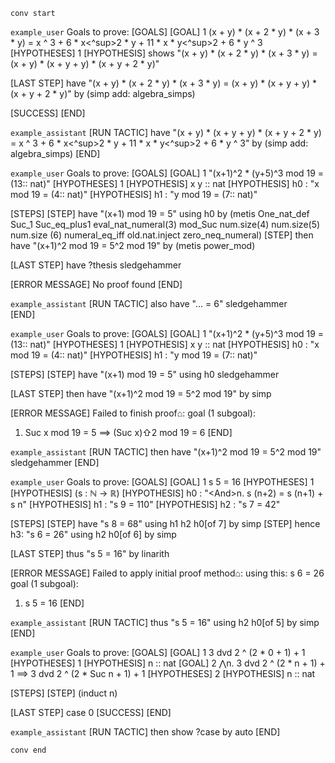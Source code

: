 `conv start`

`example_user`
Goals to prove: 
[GOALS] 
[GOAL] 1 (x + y) * (x + 2 * y) * (x + 3 * y) = x ^ 3 + 6 * x<^sup>2 * y + 11 * x * y<^sup>2 + 6 * y ^ 3 
[HYPOTHESES] 1 
[HYPOTHESIS] shows "(x + y) * (x + 2 * y) * (x + 3 * y) = (x + y) * (x + y + y) * (x + y + 2 * y)" 

[LAST STEP] have "(x + y) * (x + 2 * y) * (x + 3 * y) = (x + y) * (x + y + y) * (x + y + 2 * y)" by (simp add: algebra_simps)

[SUCCESS] 
[END]

`example_assistant` 
[RUN TACTIC]
have "(x + y) * (x + y + y) * (x + y + 2 * y) = x ^ 3 + 6 * x<^sup>2 * y + 11 * x * y<^sup>2 + 6 * y ^ 3" by (simp add: algebra_simps)
[END]

`example_user`
Goals to prove:
[GOALS]
[GOAL] 1
"(x+1)^2 * (y+5)^3 mod 19 = (13:: nat)"
[HYPOTHESES] 1
[HYPOTHESIS] x y :: nat
[HYPOTHESIS] h0 : "x mod 19 = (4:: nat)"
[HYPOTHESIS] h1 : "y mod 19 = (7:: nat)"

[STEPS]
[STEP] have "(x+1) mod 19 = 5" using h0 by (metis One_nat_def Suc_1 Suc_eq_plus1 eval_nat_numeral(3) mod_Suc num.size(4) num.size(5) num.size (6) numeral_eq_iff old.nat.inject zero_neq_numeral)
[STEP] then have "(x+1)^2 mod 19 = 5^2 mod 19" by (metis power_mod)

[LAST STEP]
have ?thesis sledgehammer

[ERROR MESSAGE]
No proof found
[END]

`example_assistant`
[RUN TACTIC]
also have "... = 6" sledgehammer   
[END]

`example_user`
Goals to prove:
[GOALS]
[GOAL] 1
"(x+1)^2 * (y+5)^3 mod 19 = (13:: nat)"
[HYPOTHESES] 1
[HYPOTHESIS] x y :: nat
[HYPOTHESIS] h0 : "x mod 19 = (4:: nat)"
[HYPOTHESIS] h1 : "y mod 19 = (7:: nat)"

[STEPS]
[STEP] have "(x+1) mod 19 = 5" using h0 sledgehammer

[LAST STEP]
then have "(x+1)^2 mod 19 = 5^2 mod 19" by simp

[ERROR MESSAGE]
Failed to finish proof⌂:
goal (1 subgoal):
 1. Suc x mod 19 = 5 ⟹ (Suc x)⇧2 mod 19 = 6
[END]

`example_assistant`
[RUN TACTIC]
then have "(x+1)^2 mod 19 = 5^2 mod 19" sledgehammer
[END]


`example_user`
Goals to prove:
[GOALS]
[GOAL] 1
s 5 = 16
[HYPOTHESES] 1
[HYPOTHESIS] (s : ℕ → ℝ)
[HYPOTHESIS] h0 : "\<And>n. s (n+2) = s (n+1) + s n"
[HYPOTHESIS] h1 : "s 9 = 110"
[HYPOTHESIS] h2 : "s 7 = 42"

[STEPS]
[STEP] have "s 8 = 68" using h1 h2 h0[of 7] by simp
[STEP] hence h3: "s 6 = 26" using h2 h0[of 6] by simp

[LAST STEP]
thus "s 5 = 16" by linarith

[ERROR MESSAGE]
Failed to apply initial proof method⌂:
using this:
  s 6 = 26
goal (1 subgoal):
 1. s 5 = 16
[END]

`example_assistant`
[RUN TACTIC]
thus "s 5 = 16" using h2 h0[of 5] by simp
[END]

`example_user`
Goals to prove:
[GOALS]
[GOAL] 1
3 dvd 2 ^ (2 * 0 + 1) + 1
[HYPOTHESES] 1
[HYPOTHESIS] n :: nat
[GOAL] 2
⋀n. 3 dvd 2 ^ (2 * n + 1) + 1 ⟹ 3 dvd 2 ^ (2 * Suc n + 1) + 1
[HYPOTHESES] 2
[HYPOTHESIS] n :: nat

[STEPS]
[STEP] (induct n)

[LAST STEP]
case 0
[SUCCESS]
[END]

`example_assistant`
[RUN TACTIC]
  then show ?case by auto
[END]

`conv end`